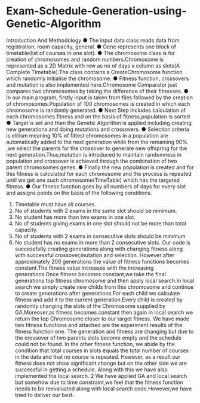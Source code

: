 # Exam-Schedule-Generation-using-Genetic-Algorithm
Introduction And Methodology
● The input data class reads data from registration, room capacity, general.
● Gene represents one block of timetable(list of courses in one slot).
● The chromosome class is for creation of chromosomes and random
numbers.Chromosome is represented as a 2D Matrix with row as no of days x
column as slots(A Complete Timetable).The class contains a CreateChromosome
function which randomly initialise the chromosome.
● Fitness function, crossovers and mutation is also implemented here.Chromosome
Comparator just compares two chromosomes by taking the difference of their
fitnesses.
● In our main program, firstly input is taken from files followed by the creation of
chromosomes.Population of 100 chromosomes is created in which each
chromosome is randomly generated.
● Next Step includes calculation of each chromosomes fitness and on the basis of
fitness,population is sorted
● Target is set and then the Genetic Algorithm is applied including creating new
generations and doing mutations and crossovers.
● Selection criteria is elitism meaning 10% of fittest chromosomes in a population are
automatically added to the next generation while from the remaining 90% ,we select
the parents for the crossover to generate new offspring for the next
generation.Thus,mutation is introduced to maintain randomness in population and
crossover is achieved through the combination of two parent chromosomes genes.
● Finally the new population is created and for this fitness is calculated for each
chromosome and the process is repeated until we get one such
chromosome(TimeTable) which has the targeted fitness.
● Our fitness function goes by all numbers of days for every slot and assigns points on
the basis of the following conditions.
1. Timetable must have all courses.
2. No of students with 2 exams in the same slot should be minimum.
3. No student has more than two exams in one slot.
4. No of students giving exams in one slot should not be more than total
capacity.
5. No of students with 2 exams in consecutive slots should be minimum
6. No student has no exams in more than 2 consecutive slots.
Our code is successfully creating generations along with changing fitness along with
successful crossover,mutation and selection. However after approximately 200 generations
the value of fitness functions becomes constant.The fitness value increases with the
increasing generations.Once fitness becomes constant,we take the final generations top
fitness chromosome and then apply local search.In local search we simply create new
childs from this chromosome and continue to create generations after generations.For
each child we calculate fitness and add it to the current generation.Every child is created by
randomly changing the slots of the Chromosome supplied by GA.Moreover,as fitness
becomes constant then again in local search we return the top Chromosome closer to our
target fitness.
We have made two fitness functions and attached are the experiment results of the fitness
function one. The generation and fitness are changing but due to the crossover of two
parents slots become empty and the schedule could not be found.
In the other fitness function, we abide by the condition that total courses in slots equals the
total number of courses in the data and that no course is repeated. However, as a result
our fitness does not show significant change but on the other side we are successful in
getting a schedule.
Along with this we have also implemented the local search.
2
We have applied GA and local search but somehow due to time constraint,we feel that the
fitness function needs to be reevaluated along with local search code.However,we have
tried to deliver our best.
